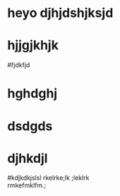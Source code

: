 # heyo djhjdshjksjd
#  hjjgjkhjk
#fjdkfjd
# hghdghj
# dsdgds
# djhkdjl
#kdjkdkjslsl
rkelrke;lk ;leklrk\
rmkefmklfm.;